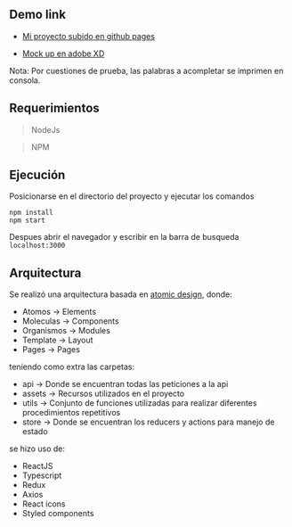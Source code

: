 ## Demo link
- [Mi proyecto subido en github pages](https://suz8a.github.io/word-project/)

- [Mock up en adobe XD](https://xd.adobe.com/view/0800f466-acad-4bb7-8251-606bb865f6ef-5d53/)

Nota: Por cuestiones de prueba, las palabras a acompletar se imprimen en consola.

## Requerimientos
> NodeJs

> NPM

## Ejecución
Posicionarse en el directorio del proyecto y ejecutar los comandos
```
npm install
npm start
``` 
Despues abrir el navegador y escribir en la barra de busqueda `localhost:3000`

## Arquitectura

Se realizó una arquitectura basada en [atomic design](https://xd.adobe.com/ideas/process/ui-design/atomic-design-principles-methodology-101/), donde:

 - Atomos &#8594; Elements
 - Moleculas &#8594; Components
 - Organismos &#8594; Modules
 - Template &#8594; Layout
 - Pages &#8594; Pages

teniendo como extra las carpetas:
- api &#8594; Donde se encuentran todas las peticiones a la api
- assets &#8594; Recursos utilizados en el proyecto 
- utils &#8594; Conjunto de funciones utilizadas para realizar diferentes procedimientos repetitivos
- store &#8594; Donde se encuentran los reducers y actions para manejo de estado

se hizo uso de:

- ReactJS
- Typescript
- Redux
- Axios
- React icons
- Styled components

